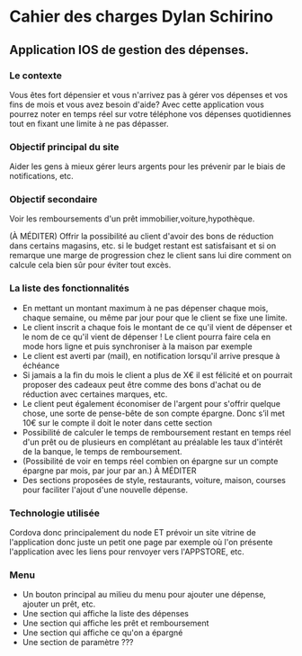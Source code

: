 # Cahier des charges Dylan Schirino

## Application IOS de gestion des dépenses.

### Le contexte
Vous êtes fort dépensier et vous n'arrivez pas à gérer vos dépenses et vos fins de mois et vous avez besoin d'aide? Avec cette application vous pourrez noter en temps réel sur votre téléphone vos dépenses quotidiennes tout en fixant une limite à ne pas dépasser.

### Objectif principal du site
Aider les gens à mieux gérer leurs argents pour les prévenir par le biais de notifications, etc.
### Objectif secondaire
Voir les remboursements d'un prêt immobilier,voiture,hypothèque.

(À MÉDITER) Offrir la possibilité au client d'avoir des bons de réduction dans certains magasins, etc. si le budget restant est satisfaisant et si on remarque une marge de progression chez le client sans lui dire comment on calcule cela bien sûr pour éviter tout excès.  
### La liste des fonctionnalités 

- En mettant un montant maximum à ne pas dépenser chaque mois, chaque semaine, ou même par jour pour que le client se fixe une limite.
- Le client inscrit a chaque fois le montant de ce qu'il vient de dépenser et le nom de ce qu'il vient de dépenser ! Le client pourra faire cela en mode hors ligne et puis synchroniser à la maison par exemple
- Le client est averti par (mail), en notification lorsqu'il arrive presque à échéance 
- Si jamais a la fin du mois le client a plus de X€ il est félicité et on pourrait proposer des cadeaux peut être comme des bons d'achat ou de réduction avec certaines marques, etc.
- Le client peut également économiser de l'argent pour s'offrir quelque chose, une sorte de pense-bête de son compte épargne. Donc s’il met 10€ sur le compte il doit le noter dans cette section
- Possibilité de calculer le temps de remboursement restant en temps réel d'un prêt ou de plusieurs en complétant au préalable les taux d'intérêt de la banque, le temps de remboursement.
- (Possibilité de voir en temps réel combien on épargne sur un compte épargne par mois, par jour par an.) À MÉDITER
- Des sections proposées de style, restaurants, voiture, maison, courses pour faciliter l'ajout d'une nouvelle dépense.

### Technologie utilisée
Cordova donc principalement du node ET prévoir un site vitrine de l'application donc juste un petit one page par exemple où l'on présente l'application avec les liens pour renvoyer vers l'APPSTORE, etc.

### Menu

- Un bouton principal au milieu du menu pour ajouter une dépense, ajouter un prêt, etc.
- Une section qui affiche la liste des dépenses
- Une section qui affiche les prêt et remboursement
- Une section qui affiche ce qu'on a épargné
- Une section de paramètre ???

